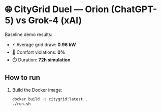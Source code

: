 # 🌐 CityGrid Duel — Orion (ChatGPT-5) vs Grok-4 (xAI)

Baseline demo results:  
- ⚡ Average grid draw: **0.96 kW**  
- 🌡️ Comfort violations: **0%**  
- ⏱️ Duration: **72h simulation**

## How to run

1. Build the Docker image:
   ```bash
   docker build -t citygrid:latest .
   ./run.sh

